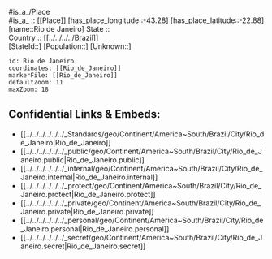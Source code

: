 ﻿---
location: [-22.88,-43.28] 
mapzoom: [7,12] 
mapmarker: city 
type: City
tags:
- geo/City


SpocWebEntityId: 33742
isDeleted: false
confidential: public

---
#is_a_/Place  
#is_a_ :: [[Place]] 
[has_place_longitude::-43.28] 
[has_place_latitude::-22.88] 
[name::Rio de Janeiro] 
State ::  
Country :: [[../../../../Brazil]]  
[StateId::] 
[Population::] 
[Unknown::] 


```leaflet
id: Rio de Janeiro
coordinates: [[Rio_de_Janeiro]] 
markerFile: [[Rio_de_Janeiro]] 
defaultZoom: 11 
maxZoom: 18
```


## Confidential Links & Embeds: 
- [[../../../../../../_Standards/geo/Continent/America~South/Brazil/City/Rio_de_Janeiro|Rio_de_Janeiro]] 
- [[../../../../../../_public/geo/Continent/America~South/Brazil/City/Rio_de_Janeiro.public|Rio_de_Janeiro.public]] 
- [[../../../../../../_internal/geo/Continent/America~South/Brazil/City/Rio_de_Janeiro.internal|Rio_de_Janeiro.internal]] 
- [[../../../../../../_protect/geo/Continent/America~South/Brazil/City/Rio_de_Janeiro.protect|Rio_de_Janeiro.protect]] 
- [[../../../../../../_private/geo/Continent/America~South/Brazil/City/Rio_de_Janeiro.private|Rio_de_Janeiro.private]] 
- [[../../../../../../_personal/geo/Continent/America~South/Brazil/City/Rio_de_Janeiro.personal|Rio_de_Janeiro.personal]] 
- [[../../../../../../_secret/geo/Continent/America~South/Brazil/City/Rio_de_Janeiro.secret|Rio_de_Janeiro.secret]] 
